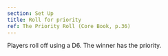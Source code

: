```yaml
---
section: Set Up
title: Roll for priority
ref: The Priority Roll (Core Book, p.36)
---
```


Players roll off using a D6. The winner has the priority.